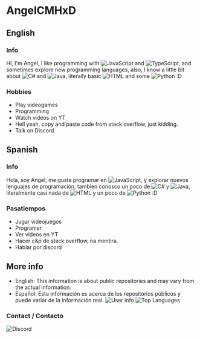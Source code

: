 # AngelCMHxD
## English
### Info
Hi, I'm Angel, I like programming with ![JavaScript](https://img.shields.io/badge/-JavaScript-black?style=flat-square&logo=javascript) and ![TypeScript](https://img.shields.io/badge/-TypeScript-black?style=flat-square&logo=typescript), and sometimes explore new programming languages, also, I know a little bit about ![C#](https://img.shields.io/badge/-C%23-black?style=flat-square&logo=csharp) and ![Java](https://img.shields.io/badge/-Java-black?style=flat-square&logo=java), literally basic ![HTML](https://img.shields.io/badge/-HTML-black?style=flat-square&logo=html5) and some ![Python](https://img.shields.io/badge/-Python-black?style=flat-square&logo=python) :D

### Hobbies
- Play videogames
- Programming
- Watch videos on YT
- Hell yeah, copy and paste code from stack overflow, just kidding.
- Talk on Discord.

## Spanish
### Info
Hola, soy Angel, me gusta programar en ![JavaScript](https://img.shields.io/badge/-JavaScript-black?style=flat-square&logo=javascript), y explorar nuevos lenguajes de programación, tambien conosco un poco de ![C#](https://img.shields.io/badge/-C%23-black?style=flat-square&logo=csharp) y ![Java](https://img.shields.io/badge/-Java-black?style=flat-square&logo=java), literalmente casi nada de ![HTML](https://img.shields.io/badge/-HTML-black?style=flat-square&logo=html5) y un poco de ![Python](https://img.shields.io/badge/-Python-black?style=flat-square&logo=python) :D

### Pasatiempos
- Jugar videojuegos
- Programar
- Ver videos en YT
- Hacer c&p de stack overflow, na mentira.
- Hablar por discord

## More info
- English: This information is about public repositories and may vary from the actual information.
- Español: Esta información es acerca de los repositorios públicos y puede variar de la información real.
![User info](https://github-readme-stats.vercel.app/api?username=angelcmhxd&count_private=true&show_icons=true&theme=radical)
![Top Languages](https://github-readme-stats.vercel.app/api/top-langs/?username=angelcmhxd&count_private=true&theme=radical)

### Contact / Contacto
![Discord](https://img.shields.io/badge/Discord-AngelCMHxD%230727-blue)
